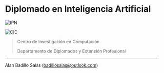 # Diplomado en Inteligencia Artificial

![IPN](https://ipn.mx/assets/files/main/img/template/header/logo-ipn-horizontal.svg)

![CIC](https://www.cic.ipn.mx/images/logos/logo-cic-plecagris.png)

> Centro de Investigación en Computación
>
> Departamento de Diplomados y Extensión Profesional

---

Alan Badillo Salas (badillosalas@outlook.com)

